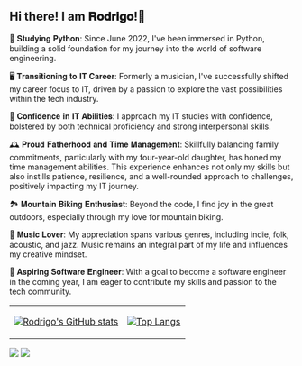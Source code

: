 ## Hi there! I am 𝐑𝐨𝐝𝐫𝐢𝐠𝐨!👋

🌱 𝐒𝐭𝐮𝐝𝐲𝐢𝐧𝐠 𝐏𝐲𝐭𝐡𝐨𝐧:
  Since June 2022, I've been immersed in Python, building a solid foundation for my journey into the world of software engineering.

🖥️ 𝐓𝐫𝐚𝐧𝐬𝐢𝐭𝐢𝐨𝐧𝐢𝐧𝐠 𝐭𝐨 𝐈𝐓 𝐂𝐚𝐫𝐞𝐞𝐫:
  Formerly a musician, I've successfully shifted my career focus to IT, driven by a passion to explore the vast possibilities within the tech industry.

🚀 𝐂𝐨𝐧𝐟𝐢𝐝𝐞𝐧𝐜𝐞 𝐢𝐧 𝐈𝐓 𝐀𝐛𝐢𝐥𝐢𝐭𝐢𝐞𝐬:
  I approach my IT studies with confidence, bolstered by both technical proficiency and strong interpersonal skills.

🕰️ 𝐏𝐫𝐨𝐮𝐝 𝐅𝐚𝐭𝐡𝐞𝐫𝐡𝐨𝐨𝐝 𝐚𝐧𝐝 𝐓𝐢𝐦𝐞 𝐌𝐚𝐧𝐚𝐠𝐞𝐦𝐞𝐧𝐭:
  Skillfully balancing family commitments, particularly with my four-year-old daughter, has honed my time management abilities. This experience enhances not only my skills but also instills patience, resilience, and a well-rounded approach to challenges, positively impacting my IT journey.
  
🏞️ 𝐌𝐨𝐮𝐧𝐭𝐚𝐢𝐧 𝐁𝐢𝐤𝐢𝐧𝐠 𝐄𝐧𝐭𝐡𝐮𝐬𝐢𝐚𝐬𝐭:
  Beyond the code, I find joy in the great outdoors, especially through my love for mountain biking.

🎵 𝐌𝐮𝐬𝐢𝐜 𝐋𝐨𝐯𝐞𝐫:
  My appreciation spans various genres, including indie, folk, acoustic, and jazz. Music remains an integral part of my life and influences my creative mindset.

🚀 𝐀𝐬𝐩𝐢𝐫𝐢𝐧𝐠 𝐒𝐨𝐟𝐭𝐰𝐚𝐫𝐞 𝐄𝐧𝐠𝐢𝐧𝐞𝐞𝐫:
  With a goal to become a software engineer in the coming year, I am eager to contribute my skills and passion to the tech community.

<table>
  <tr>
    <td>

[![Rodrigo's GitHub stats](https://github-readme-stats.vercel.app/api?username=rodfarah&show_icons=true&theme=shadow_blue)](https://github.com/rodfarah/github-readme-stats)
    </td>
    <td>

[![Top Langs](https://github-readme-stats.vercel.app/api/top-langs/?username=rodfarah&layout=compact)](https://github.com/rodfarah/github-readme-stats)
    </td>
  </tr>
</table>


<div> 
  <a href = "mailto:rodrigo@rodrigofarah.com.br"><img src="https://img.shields.io/badge/-Gmail-%23333?style=for-the-badge&logo=gmail&logoColor=white" target="_blank"></a>
  <a href="https://www.linkedin.com/in/rodfarah" target="_blank"><img src="https://img.shields.io/badge/-LinkedIn-%230077B5?style=for-the-badge&logo=linkedin&logoColor=white" target="_blank"></a> 
  
</div>
